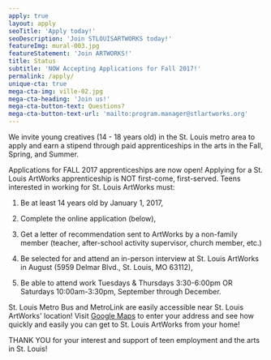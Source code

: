 ```yaml
---
apply: true
layout: apply
seoTitle: 'Apply today!'
seoDescription: 'Join STLOUISARTWORKS today!'
featureImg: mural-003.jpg
featureStatement: 'Join ARTWORKS!'
title: Status
subtitle: 'NOW Accepting Applications for Fall 2017!'
permalink: /apply/
unique-cta: true
mega-cta-img: ville-02.jpg
mega-cta-heading: 'Join us!'
mega-cta-button-text: Questions?
mega-cta-button-text-url: 'mailto:program.manager@stlartworks.org'
---
```


We invite young creatives (14 - 18 years old) in the St. Louis metro area to apply and earn a stipend through paid apprenticeships in the arts in the Fall, Spring, and Summer. 

Applications for FALL 2017 apprenticeships are now open! Applying for a St. Louis ArtWorks apprenticeship is NOT first-come, first-served. Teens interested in working for St. Louis ArtWorks must: 

1) Be at least 14 years old by January 1, 2017,

2) Complete the online application (below), 

3) Get a letter of recommendation sent to ArtWorks by a non-family member (teacher, after-school activity supervisor, church member, etc.)

4) Be selected for and attend an in-person interview at St. Louis ArtWorks in August (5959 Delmar Blvd., St. Louis, MO 63112),

5) Be able to attend work Tuesdays & Thursdays 3:30-6:00pm OR Saturdays 10:00am-3:30pm, September through December.

St. Louis Metro Bus and MetroLink are easily accessible near St. Louis ArtWorks' location! Visit [Google Maps](https://www.google.com/maps/dir//5959+Delmar+Blvd,+St.+Louis,+MO+63112/@38.655097,-90.3627866,12z/data=!3m1!4b1!4m9!4m8!1m0!1m5!1m1!1s0x87df4aacff3b279d:0x6cca80677b840219!2m2!1d-90.2927463!2d38.6551179!3e3) to enter your address and see how quickly and easily you can get to St. Louis ArtWorks from your home!

THANK YOU for your interest and support of teen employment and the arts in St. Louis!

